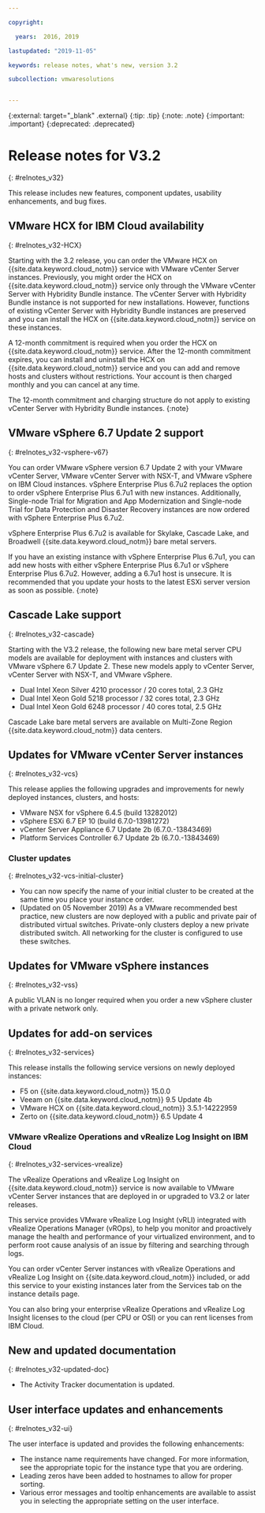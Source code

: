 ```yaml
---

copyright:

  years:  2016, 2019

lastupdated: "2019-11-05"

keywords: release notes, what's new, version 3.2

subcollection: vmwaresolutions


---
```


{:external: target="_blank" .external}
{:tip: .tip}
{:note: .note}
{:important: .important}
{:deprecated: .deprecated}

# Release notes for V3.2
{: #relnotes_v32}

This release includes new features, component updates, usability enhancements, and bug fixes.

## VMware HCX for IBM Cloud availability
{: #relnotes_v32-HCX}

Starting with the 3.2 release, you can order the VMware HCX on {{site.data.keyword.cloud_notm}} service with VMware vCenter Server instances. Previously, you might order the HCX on {{site.data.keyword.cloud_notm}} service only through the VMware vCenter Server with Hybridity Bundle instance. The vCenter Server with Hybridity Bundle instance is not supported for new installations. However, functions of existing vCenter Server with Hybridity Bundle instances are preserved and you can install the HCX on {{site.data.keyword.cloud_notm}} service on these instances.

A 12-month commitment is required when you order the HCX on {{site.data.keyword.cloud_notm}} service. After the 12-month commitment expires, you can install and uninstall the HCX on {{site.data.keyword.cloud_notm}} service and you can add and remove hosts and clusters without restrictions. Your account is then charged monthly and you can cancel at any time.

The 12-month commitment and charging structure do not apply to existing vCenter Server with Hybridity Bundle instances.
{:note}

## VMware vSphere 6.7 Update 2 support
{: #relnotes_v32-vsphere-v67}

You can order VMware vSphere version 6.7 Update 2 with your VMware vCenter Server, VMware vCenter Server with NSX-T, and VMware vSphere on IBM Cloud instances. vSphere Enterprise Plus 6.7u2 replaces the option to order vSphere Enterprise Plus 6.7u1 with new instances. Additionally, Single-node Trial for Migration and App Modernization and Single-node Trial for Data Protection and Disaster Recovery instances are now ordered with vSphere Enterprise Plus 6.7u2.

vSphere Enterprise Plus 6.7u2 is available for Skylake, Cascade Lake, and Broadwell {{site.data.keyword.cloud_notm}} bare metal servers.

If you have an existing instance with vSphere Enterprise Plus 6.7u1, you can add new hosts with either vSphere Enterprise Plus 6.7u1 or vSphere Enterprise Plus 6.7u2. However, adding a 6.7u1 host is unsecure. It is recommended that you update your hosts to the latest ESXi server version as soon as possible.
{:note}

## Cascade Lake support
{: #relnotes_v32-cascade}

Starting with the V3.2 release, the following new bare metal server CPU models are available for deployment with instances and clusters with VMware vSphere 6.7 Update 2. These new models apply to vCenter Server, vCenter Server with NSX-T, and VMware vSphere.

* Dual Intel Xeon Silver 4210 processor / 20 cores total, 2.3 GHz
* Dual Intel Xeon Gold 5218 processor / 32 cores total, 2.3 GHz
* Dual Intel Xeon Gold 6248 processor / 40 cores total, 2.5 GHz

Cascade Lake bare metal servers are available on Multi-Zone Region
{{site.data.keyword.cloud_notm}} data centers.

## Updates for VMware vCenter Server instances
{: #relnotes_v32-vcs}

This release applies the following upgrades and improvements for newly deployed instances, clusters, and hosts:

* VMware NSX for vSphere 6.4.5 (build 13282012)
* vSphere ESXi 6.7 EP 10 (build 6.7.0-13981272)
* vCenter Server Appliance 6.7 Update 2b (6.7.0.-13843469)
* Platform Services Controller 6.7 Update 2b (6.7.0.-13843469)

### Cluster updates
{: #relnotes_v32-vcs-initial-cluster}

* You can now specify the name of your initial cluster to be created at the same time you place your instance order.
* (Updated on 05 November 2019) As a VMware recommended best practice, new clusters are now deployed with a public and private pair of distributed virtual switches. Private-only clusters deploy a new private distributed switch. All networking for the cluster is configured to use these switches.

## Updates for VMware vSphere instances
{: #relnotes_v32-vss}

A public VLAN is no longer required when you order a new vSphere cluster with a private network only.

## Updates for add-on services
{: #relnotes_v32-services}

This release installs the following service versions on newly deployed instances:

* F5 on {{site.data.keyword.cloud_notm}} 15.0.0
* Veeam on {{site.data.keyword.cloud_notm}} 9.5 Update 4b
* VMware HCX on {{site.data.keyword.cloud_notm}} 3.5.1-14222959
* Zerto on {{site.data.keyword.cloud_notm}} 6.5 Update 4

### VMware vRealize Operations and vRealize Log Insight on IBM Cloud
{: #relnotes_v32-services-vrealize}

The vRealize Operations and vRealize Log Insight on {{site.data.keyword.cloud_notm}} service is now available to VMware vCenter Server instances that are deployed in or upgraded to V3.2 or later releases.

This service provides VMware vRealize Log Insight (vRLI) integrated with vRealize Operations Manager (vROps), to help you monitor and proactively manage the health and performance of your virtualized environment, and to perform root cause analysis of an issue by filtering and searching through logs.

You can order vCenter Server instances with vRealize Operations and vRealize Log Insight on {{site.data.keyword.cloud_notm}} included, or add this service to your existing instances later from the Services tab on the instance details page.

You can also bring your enterprise vRealize Operations and vRealize Log Insight licenses to the cloud (per CPU or OSI) or you can rent licenses from IBM Cloud.

## New and updated documentation
{: #relnotes_v32-updated-doc}

* The Activity Tracker documentation is updated.

## User interface updates and enhancements
{: #relnotes_v32-ui}

The user interface is updated and provides the following enhancements:

* The instance name requirements have changed. For more information, see the appropriate topic for the instance type that you are ordering.
* Leading zeros have been added to hostnames to allow for proper sorting.
* Various error messages and tooltip enhancements are available to assist you in selecting the appropriate setting on the user interface.
